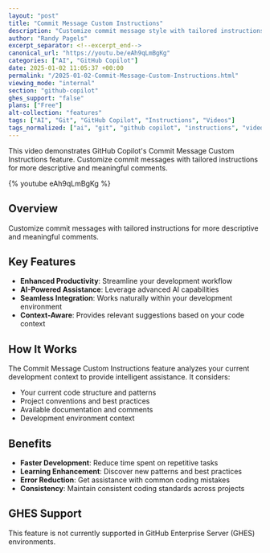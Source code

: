 ```yaml
---
layout: "post"
title: "Commit Message Custom Instructions"
description: "Customize commit message style with tailored instructions"
author: "Randy Pagels"
excerpt_separator: <!--excerpt_end-->
canonical_url: "https://youtu.be/eAh9qLmBgKg"
categories: ["AI", "GitHub Copilot"]
date: 2025-01-02 11:05:37 +00:00
permalink: "/2025-01-02-Commit-Message-Custom-Instructions.html"
viewing_mode: "internal"
section: "github-copilot"
ghes_support: "false"
plans: ["Free"]
alt-collection: "features"
tags: ["AI", "Git", "GitHub Copilot", "Instructions", "Videos"]
tags_normalized: ["ai", "git", "github copilot", "instructions", "videos"]
---
```


This video demonstrates GitHub Copilot's Commit Message Custom Instructions feature. Customize commit messages with tailored instructions for more descriptive and meaningful comments.<!--excerpt_end-->

{% youtube eAh9qLmBgKg %}

## Overview

Customize commit messages with tailored instructions for more descriptive and meaningful comments.

## Key Features

- **Enhanced Productivity**: Streamline your development workflow
- **AI-Powered Assistance**: Leverage advanced AI capabilities
- **Seamless Integration**: Works naturally within your development environment
- **Context-Aware**: Provides relevant suggestions based on your code context

## How It Works

The Commit Message Custom Instructions feature analyzes your current development context to provide intelligent assistance. It considers:

- Your current code structure and patterns
- Project conventions and best practices
- Available documentation and comments
- Development environment context

## Benefits

- **Faster Development**: Reduce time spent on repetitive tasks
- **Learning Enhancement**: Discover new patterns and best practices
- **Error Reduction**: Get assistance with common coding mistakes
- **Consistency**: Maintain consistent coding standards across projects

## GHES Support

This feature is not currently supported in GitHub Enterprise Server (GHES) environments.
